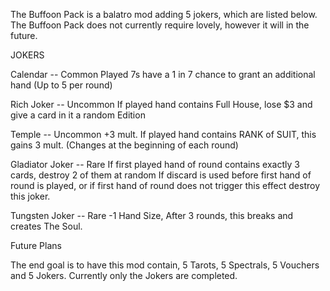The Buffoon Pack is a balatro mod adding 5 jokers, which are listed below.
The Buffoon Pack does not currently require lovely, however it will in the future.

JOKERS

Calendar -- Common
Played 7s have a 1 in 7 chance to grant an additional hand
(Up to 5 per round)

Rich Joker -- Uncommon
If played hand contains Full House, lose $3 and give a card in it a random Edition

Temple -- Uncommon
+3 mult. If played hand contains RANK of SUIT, this gains 3 mult.
(Changes at the beginning of each round)

Gladiator Joker -- Rare
If first played hand of round contains exactly 3 cards, destroy 2 of them at random
If discard is used before first hand of round is played, or if first hand of round does not trigger this effect
destroy this joker.

Tungsten Joker -- Rare
-1 Hand Size, After 3 rounds, this breaks and creates The Soul.

Future Plans

The end goal is to have this mod contain, 5 Tarots, 5 Spectrals, 5 Vouchers and 5 Jokers.
Currently only the Jokers are completed.



